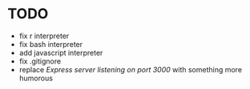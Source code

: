 # TODO

- fix r interpreter
- fix bash interpreter
- add javascript interpreter
- fix .gitignore
- replace *Express server listening on port 3000* with something more humorous
